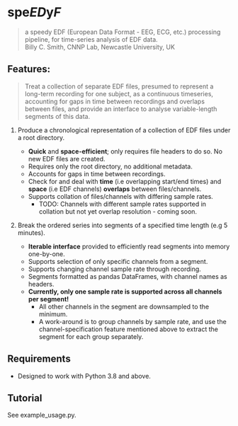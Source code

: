 # spe*ED*y*F*
> a speedy EDF (European Data Format - EEG, ECG, etc.) processing pipeline, for time-series analysis of EDF data.  
> Billy C. Smith, CNNP Lab, Newcastle University, UK

## Features: 
> Treat a collection of separate EDF files, presumed to represent a long-term recording for one subject, 
> as a continuous timeseries, accounting for gaps in time between recordings and overlaps between files, 
> and provide an interface to analyse variable-length segments of this data. 

1. Produce a chronological representation of a collection of EDF files under a root directory.
	- **Quick** and **space-efficient**; only requires file headers to do so. No new EDF files are created. 
	- Requires only the root directory, no additional metadata.
	- Accounts for gaps in time between recordings.
	- Check for and deal with **time** (i.e overlapping start/end times) and **space** (i.e EDF channels) **overlaps** between files/channels.
	- Supports collation of files/channels with differing sample rates.
      - TODO: Channels with different sample rates supported in collation but not yet overlap resolution - coming soon.


2. Break the ordered series into segments of a specified time length (e.g 5 minutes).
	- **Iterable interface** provided to efficiently read segments into memory one-by-one.
	- Supports selection of only specific channels from a segment.
    - Supports changing channel sample rate through recording.
	- Segments formatted as pandas DataFrames, with channel names as headers. 
    - **Currently, only one sample rate is supported across all channels per segment!**
      - All other channels in the segment are downsampled to the minimum.
      - A work-around is to group channels by sample rate, and use the channel-specification feature mentioned above to extract the segment for each group separately.
 
	  

## Requirements
- Designed to work with Python 3.8 and above.


## Tutorial
See example_usage.py.
